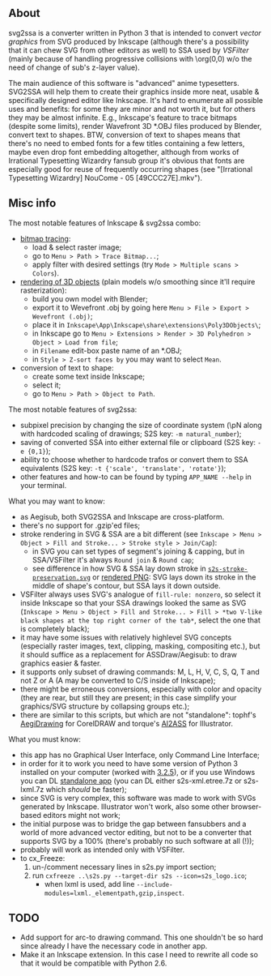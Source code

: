 ﻿## About
svg2ssa is a converter written in Python 3 that is intended to convert *vector graphics* from SVG produced by Inkscape (although there's a possibility that it can chew SVG from other editors as well) to SSA used by *VSFilter* (mainly because of handling progressive collisions with \org(0,0) w/o the need of change of sub's z-layer value).

The main audience of this software is "advanced" anime typesetters. SVG2SSA will help them to create their graphics inside more neat, usable & specifically designed editor like Inkscape. It's hard to enumerate all possible uses and benefits: for some they are minor and not worth it, but for others they may be almost infinite. E.g., Inkscape's feature to trace bitmaps (despite some limits), render Wavefront 3D *.OBJ files produced by Blender, convert text to shapes. BTW, conversion of text to shapes means that there's no need to embed fonts for a few titles containing a few letters, maybe even drop font embedding altogether, although from works of Irrational Typesetting Wizardry fansub group it's obvious that fonts are especially good for reuse of frequently occurring shapes (see "[Irrational Typesetting Wizardry] NouCome - 05 [49CCC27E].mkv").


## Misc info
The most notable features of Inkscape & svg2ssa combo:
* [bitmap tracing][1]:
    * load & select raster image;
    * go to `Menu > Path > Trace Bitmap...`;
    * apply filter with desired settings (try `Mode > Multiple scans > Colors`).
* [rendering of 3D objects][2] (plain models w/o smoothing since it'll require rasterization):
    * build you own model with Blender;
    * export it to Wevefront .obj by going here `Menu > File > Export > Wevefront (.obj)`;
    * place it in `Inkscape\App\Inkscape\share\extensions\Poly3DObjects\`;
    * in Inkscape go to `Menu > Extensions > Render > 3D Polyhedron > Object > Load from file`;
    * in `Filename` edit-box paste name of an *.OBJ;
    * in `Style > Z-sort faces by` you may want to select `Mean`.
* conversion of text to shape:
    * create some text inside Inkscape;
    * select it;
    * go to `Menu > Path > Object to Path`.

The most notable features of svg2ssa:
* subpixel precision by changing the size of coordinate system (\pN along with hardcoded scaling of drawings; S2S key: `-m natural_number`);
* saving of converted SSA into either external file or clipboard (S2S key: `-e {0,1}`);
* ability to choose whether to hardcode trafos or convert them to SSA equivalents (S2S key: `-t {'scale', 'translate', 'rotate'}`);
* other features and how-to can be found by typing `APP_NAME --help` in your terminal.

What you may want to know:
* as Aegisub, both SVG2SSA and Inkscape are cross-platform.
* there's no support for .gzip'ed files;
* stroke rendering in SVG & SSA are a bit different (see `Inkscape > Menu > Object > Fill and Stroke... > Stroke style > Join/Cap`):
	* in SVG you can set types of segment's joining & capping, but in SSA/VSFilter it's always `Round join` & `Round cap`;
	* see difference in how SVG & SSA lay down stroke in [`s2s-stroke-preservation.svg`][3] or [rendered PNG][4]: SVG lays down its stroke in the middle of shape's contour, but SSA lays it down outside.
* VSFilter always uses SVG's analogue of `fill-rule: nonzero`, so select it inside Inkscape so that your SSA drawings looked the same as SVG (`Inkscape > Menu > Object > Fill and Stroke... > Fill > *two V-like black shapes at the top right corner of the tab*`, select the one that is completely black);
* it may have some issues with relatively highlevel SVG concepts (especially raster images, text, clipping, masking, compositing etc.), but it should suffice as a replacement for ASSDraw/Aegisub: to draw graphics easier & faster.
* it supports only subset of drawing commands: M, L, H, V, C, S, Q, T and not Z or A (A may be converted to C/S inside of Inkscape);
* there might be erroneous conversions, especially with color and opacity (they are rear, but still they are present; in this case simplify your graphics/SVG structure by collapsing groups etc.);
* there are similar to this scripts, but which are not "standalone": tophf's [AegiDrawing][4] for CorelDRAW and torque's [AI2ASS][5] for Illustrator.

What you must know:
* this app has no Graphical User Interface, only Command Line Interface;
* in order for it to work you need to have some version of Python 3 installed on your computer (worked with [3.2.5][6]), or if you use Windows you can DL [standalone app][7] (you can DL either s2s-xml.etree.7z or s2s-lxml.7z which *should* be faster);
* since SVG is very complex, this software was made to work with SVGs generated by Inkscape. Illustrator won't work, also some other browser-based editors might not work;
* the initial purpose was to bridge the gap between fansubbers and a world of more advanced vector editing, but not to be a converter that supports SVG by a 100% (there's probably no such software at all (!));
* probably will work as intended only with VSFilter.
* to cx_Freeze:
    1. un-/comment necessary lines in s2s.py import section;
    2. run `cxfreeze ..\s2s.py --target-dir s2s --icon=s2s_logo.ico`;
        * when lxml is used, add line `--include-modules=lxml._elementpath,gzip,inspect`.

[1]: http://www.mediafire.com/view/brr1mywnm2r2lsr/FREEDOM.svg.ass.png                                  "Bitmap tracing"
[2]: http://www.mediafire.com/view/zqs18bg2xb2lw3j/plane.svg.ass.png                                    "Rendering of 3D objects"
[3]: http://www.mediafire.com/download/np7annb0loh3rh2/s2s-stroke-preservation.svg                      "s2s-stroke-preservation.svg"
[4]: http://www.mediafire.com/view/z86emgujwacmmb9/s2s-stroke-preservation.png                          "s2s-stroke-preservation.png"
[5]: http://www.fansubs.ru/forum/viewtopic.php?p=523046&sid=1312f5ed191ccf05e7af622a9e053f01#523046     "tophf's AegiDrawing"
[6]: http://github.com/torque/AI2ASS                                                                    "torque's AI2ASS"
[7]: http://www.python.org/download/releases/3.2.5/                                                     "Python 3.2.5"
[8]: http://www.mediafire.com/folder/ihrh3ti06fm14/s2s                                                  "extra files for svg2ssa"


## TODO
- Add support for arc-to drawing command. This one shouldn't be so hard since already I have the necessary code in another app.
- Make it an Inkscape extension. In this case I need to rewrite all code so that it would be compatible with Python 2.6.
